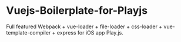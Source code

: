 # Vuejs-Boilerplate-for-Playjs
Full featured Webpack + vue-loader + file-loader + css-loader + vue-template-compiler + express for iOS app Play.js.
